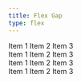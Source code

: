 ```yaml
---
title: Flex Gap
type: flex
---
```

<div class="flex gap3 m-y4">
	<span>Item 1</span>
	<span>Item 2</span>
	<span>Item 3</span>
</div>

<div class="flex gap4 m-y4">
	<span>Item 1</span>
	<span>Item 2</span>
	<span>Item 3</span>
</div>

<div class="flex gap5 m-y4">
	<span>Item 1</span>
	<span>Item 2</span>
	<span>Item 3</span>
</div>

<div class="flex gap6 m-y4">
	<span>Item 1</span>
	<span>Item 2</span>
	<span>Item 3</span>
</div>